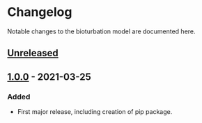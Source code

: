 # Changelog
Notable changes to the bioturbation model are documented here.

## [Unreleased]

## [1.0.0] - 2021-03-25

### Added
- First major release, including creation of pip package.

[Unreleased]: https://github.com/samharrison7/bioturbation-model/compare/1.0.0...HEAD 
[1.0.0]: https://github.com/samharrison7/bioturbation-model/releases/tag/1.0.0